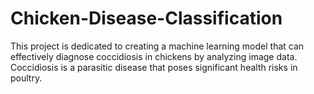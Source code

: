 # Chicken-Disease-Classification
This project is dedicated to creating a machine learning model that can effectively diagnose coccidiosis in chickens by analyzing image data. Coccidiosis is a parasitic disease that poses significant health risks in poultry.
